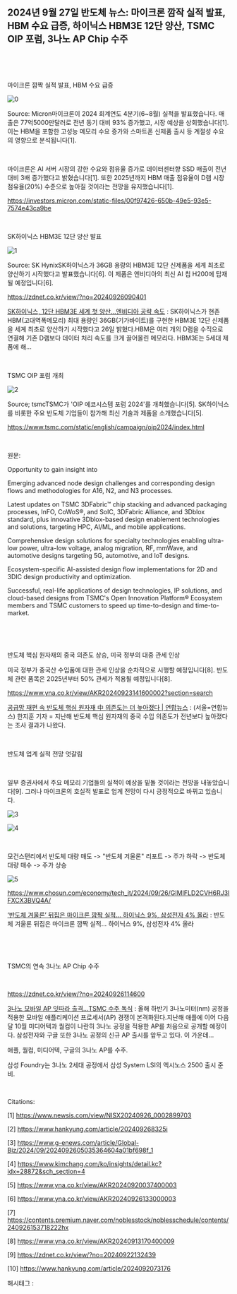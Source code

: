 ## 2024년 9월 27일 반도체 뉴스: 마이크론 깜작 실적 발표, HBM 수요 급증, 하이닉스 HBM3E 12단 양산, TSMC OIP 포럼, 3나노 AP Chip 수주

​

​

마이크론 깜짝 실적 발표, HBM 수요 급증

![0](/asset/img/223597922851/0.png)

Source: Micron마이크론이 2024 회계연도 4분기(6~8월) 실적을 발표했습니다. 매출은 77억5000만달러로 전년 동기 대비 93% 증가했고, 시장 예상을 상회했습니다[1]. 이는 HBM을 포함한 고성능 메모리 수요 증가와 스마트폰 신제품 출시 등 계절성 수요의 영향으로 분석됩니다[1].

​

마이크론은 AI 서버 시장의 강한 수요와 점유율 증가로 데이터센터향 SSD 매출이 전년 대비 3배 증가했다고 밝혔습니다[1]. 또한 2025년까지 HBM 매출 점유율이 D램 시장 점유율(20%) 수준으로 높아질 것이라는 전망을 유지했습니다[1].

https://investors.micron.com/static-files/00f97426-650b-49e5-93e5-7574e43ca9be

​

SK하이닉스 HBM3E 12단 양산 발표

![1](/asset/img/223597922851/1.png)

Source: SK HynixSK하이닉스가 36GB 용량의 HBM3E 12단 신제품을 세계 최초로 양산하기 시작했다고 발표했습니다[6]. 이 제품은 엔비디아의 최신 AI 칩 H200에 탑재될 예정입니다[6].

https://zdnet.co.kr/view/?no=20240926090401

[SK하이닉스, 12단 HBM3E 세계 첫 양산…엔비디아 공략 속도](https://zdnet.co.kr/view/?no=20240926090401) : SK하이닉스가 현존 HBM(고대역폭메모리) 최대 용량인 36GB(기가바이트)를 구현한 HBM3E 12단 신제품을 세계 최초로 양산하기 시작했다고 26일 밝혔다.HBM은 여러 개의 D램을 수직으로 연결해 기존 D램보다 데이터 처리 속도를 크게 끌어올린 메모리다. HBM3E는 5세대 제품에 해...

​

TSMC OIP 포럼 개최

![2](/asset/img/223597922851/2.png)

Source; tsmcTSMC가 'OIP 에코시스템 포럼 2024'를 개최했습니다[5]. SK하이닉스를 비롯한 주요 반도체 기업들이 참가해 최신 기술과 제품을 소개했습니다[5].

https://www.tsmc.com/static/english/campaign/oip2024/index.html

​

원문:

Opportunity to gain insight into

Emerging advanced node design challenges and corresponding design flows and methodologies for A16, N2, and N3 processes.

Latest updates on TSMC 3DFabric™ chip stacking and advanced packaging processes, InFO, CoWoS®, and SoIC, 3DFabric Alliance, and 3Dblox standard, plus innovative 3Dblox-based design enablement technologies and solutions, targeting HPC, AI/ML, and mobile applications.

Comprehensive design solutions for specialty technologies enabling ultra-low power, ultra-low voltage, analog migration, RF, mmWave, and automotive designs targeting 5G, automotive, and IoT designs.

Ecosystem-specific AI-assisted design flow implementations for 2D and 3DIC design productivity and optimization.

Successful, real-life applications of design technologies, IP solutions, and cloud-based designs from TSMC's Open Innovation Platform® Ecosystem members and TSMC customers to speed up time-to-design and time-to-market.

​

​

반도체 핵심 원자재의 중국 의존도 상승, 미국 정부의 대중 관세 인상

미국 정부가 중국산 수입품에 대한 관세 인상을 순차적으로 시행할 예정입니다[8]. 반도체 관련 품목은 2025년부터 50% 관세가 적용될 예정입니다[8].

https://www.yna.co.kr/view/AKR20240923141600002?section=search

[공급망 재편 속 반도체 핵심 원자재 中 의존도는 더 높아졌다 | 연합뉴스](https://www.yna.co.kr/view/AKR20240923141600002?section=search) : (서울=연합뉴스) 한지훈 기자 = 지난해 반도체 핵심 원자재의 중국 수입 의존도가 전년보다 높아졌다는 조사 결과가 나왔다.

​

반도체 업계 실적 전망 엇갈림

​

일부 증권사에서 주요 메모리 기업들의 실적이 예상을 밑돌 것이라는 전망을 내놓았습니다[9]. 그러나 마이크론의 호실적 발표로 업계 전망이 다시 긍정적으로 바뀌고 있습니다.

![3](/asset/img/223597922851/3.png)

![4](/asset/img/223597922851/4.png)

​

모건스탠리에서 반도체 대량 매도 -> "반도체 겨울론" 리포트 -> 주가 하락 -> 반도체 대량 매수 -> 주가 상승

![5](/asset/img/223597922851/5.png)

https://www.chosun.com/economy/tech_it/2024/09/26/GIMIFLD2CVH6RJ3IFXCX3BVQ4A/

[‘반도체 겨울론’ 뒤집은 마이크론 깜짝 실적... 하이닉스 9%, 삼성전자 4% 올라](https://www.chosun.com/economy/tech_it/2024/09/26/GIMIFLD2CVH6RJ3IFXCX3BVQ4A/) : 반도체 겨울론 뒤집은 마이크론 깜짝 실적... 하이닉스 9%, 삼성전자 4% 올라

​

​

TSMC의 연속 3나노 AP Chip 수주

​

https://zdnet.co.kr/view/?no=20240926114600

[3나노 모바일 AP 잇따라 출격…TSMC 수주 독식](https://zdnet.co.kr/view/?no=20240926114600) : 올해 하반기 3나노미터(nm) 공정을 적용한 모바일 애플리케이션 프로세서(AP) 경쟁이 본격화된다.지난해 애플에 이어 다음달 10월 미디어텍과 퀄컴이 나란히 3나노 공정을 적용한 AP를 처음으로 공개할 예정이다. 삼성전자와 구글 또한 3나노 공정의 신규 AP 출시를 앞두고 있다. 이 가운데...

애플, 퀄컴, 미디어텍, 구글의 3나노 AP를 수주.

삼성 Foundry는 3나노 2세대 공정에서 삼성 System LSI의 엑시노스 2500 출시 준비.

​

Citations:

[1] https://www.newsis.com/view/NISX20240926_0002899703

[2] https://www.hankyung.com/article/202409268325i

[3] https://www.g-enews.com/article/Global-Biz/2024/09/2024092605035364604a01bf698f_1

[4] https://www.kimchang.com/ko/insights/detail.kc?idx=28872&sch_section=4

[5] https://www.yna.co.kr/view/AKR20240920037400003

[6] https://www.yna.co.kr/view/AKR20240926133000003

[7] https://contents.premium.naver.com/noblesstock/noblesschedule/contents/240926153718222hx

[8] https://www.yna.co.kr/view/AKR20240913170400009

[9] https://zdnet.co.kr/view/?no=20240922132439

[10] https://www.hankyung.com/article/2024092073176

 해시태그 : 